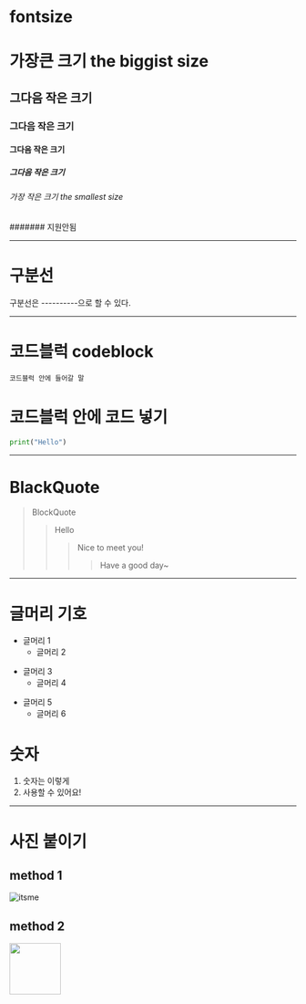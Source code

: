 # fontsize
# 가장큰 크기 the biggist size
## 그다음 작은 크기
### 그다음 작은 크기
#### 그다음 작은 크기
##### 그다음 작은 크기
###### 가장 작은 크기 the smallest size
####### 지원안됨

----------

# 구분선
구분선은 ----------으로 할 수 있다.

----------

# 코드블럭 codeblock
```
코드블럭 안에 들어갈 말
```

# 코드블럭 안에 코드 넣기
```Python
print("Hello")
```

--------

# BlackQuote
> BlockQuote
> > Hello
> > > Nice to meet you!
> > > > Have a good day~

---------

# 글머리 기호
- 글머리 1
  - 글머리 2
 
+ 글머리 3
  + 글머리 4
 
* 글머리 5
  * 글머리 6

# 숫자
1. 숫자는 이렇게
2. 사용할 수 있어요!

---------

# 사진 붙이기
## method 1

![itsme](https://user-images.githubusercontent.com/126075796/235580210-895b9d1f-fd5d-4cde-b57b-6a53b3895cf3.jpg)


## method 2
<img width="90" src="https://user-images.githubusercontent.com/126075796/235580210-895b9d1f-fd5d-4cde-b57b-6a53b3895cf3.jpg"/>
